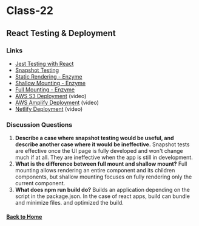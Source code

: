 # Class-22
## React Testing & Deployment

### Links
- [Jest Testing with React](https://create-react-app.dev/docs/running-tests/)
- [Snapshot Testing](https://jestjs.io/docs/en/snapshot-testing)
- [Static Rendering - Enzyme](https://enzymejs.github.io/enzyme/docs/api/render.html)
- [Shallow Mounting - Enzyme](https://enzymejs.github.io/enzyme/docs/api/shallow.html)
- [Full Mounting - Enzyme](https://enzymejs.github.io/enzyme/docs/api/mount.html)
- [AWS S3 Deployment](https://www.youtube.com/watch?v=Kay-UvVCNFs) (video)
- [AWS Amplify Deployment](https://www.youtube.com/watch?v=DHLZAzdT44Y) (video)
- [Netlify Deployment](https://www.youtube.com/watch?v=sGBdp9r2GSg) (video)


### Discussion Questions
1. **Describe a case where snapshot testing would be useful, and describe another case where it would be ineffective.** Snapshot tests are effective once the UI page is fully developed and won't change much if at all. They are ineffective when the app is still in development.
2. **What is the difference between full mount and shallow mount?** Full mounting allows rendering an entire component and its children components, but shallow mounting focuses on fully rendering only the current component.
3. **What does npm run build do?** Builds an application depending on the script in the package.json. In the case of react apps, build can bundle and minimize files. and optimized the build.


#### [Back to Home](README.md)